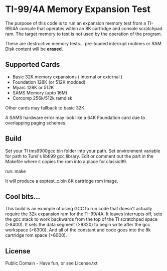 # TI-99/4A Memory Expansion Test 

The purpose of this code is to run an expansion memory test from a TI-99/4A console that operates within an 8K cartridge and console scratchpad ram. The target memory to test is not used by the operation of the program.

These are destructive memory tests... pre-loaded interrupt routines or RAM Disk content will be **erased**.

## Supported Cards

* Basic 32K memory expansions ( internal or external )
* Foundation 128K (or 512K modded) 
* Myarc 128K or 512K 
* SAMS Memory (upto 16M)
* Corcomp 256k/512k ramdisk

Other cards may fallback to basic 32K.

A SAMS hardware error may look like a 64K Foundation card due to overlapping paging schemes.

## Build

Set your TI tms9900gcc bin folder into your path. 
Set environment variable for path to Tursi's libti99 gcc library.
Edit or comment out the part in the Makefile where it copies the rom into a place for classic99. 

run: make

It will produce a exptest_c.bin 8K cartridge rom image. 

## Cool bits...

This build is an example of using GCC to run code that doesn't actually require the 32k expansion ram for the TI-99/4A. It leaves interrupts off, sets the gcc stack to work backwards from the top of the TI scratchpad space (>8400). It sets the data segment (>8320) to begin write after the gcc workspace (>8300). And all of the constant and code goes into the 8k cartridge rom space (>6000). 

## License

Public Domain - Have fun, or see License.txt



